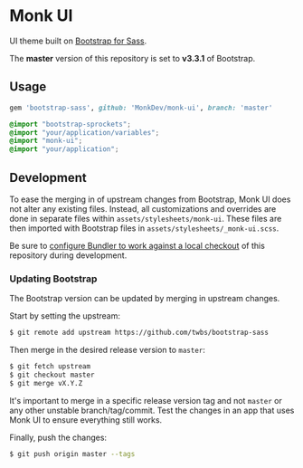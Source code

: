 Monk UI
=======

UI theme built on [Bootstrap for Sass](https://github.com/twbs/bootstrap-sass).

The **master** version of this repository is set to **v3.3.1** of Bootstrap.

Usage
-----

```ruby
gem 'bootstrap-sass', github: 'MonkDev/monk-ui', branch: 'master'
```

```scss
@import "bootstrap-sprockets";
@import "your/application/variables";
@import "monk-ui";
@import "your/application";
```

Development
-----------

To ease the merging in of upstream changes from Bootstrap, Monk UI does not
alter any existing files. Instead, all customizations and overrides are done in
separate files within `assets/stylesheets/monk-ui`. These files are then
imported with Bootstrap files in `assets/stylesheets/_monk-ui.scss`.

Be sure to [configure Bundler to work against a local checkout](http://bundler.io/v1.7/git.html#local)
of this repository during development.

### Updating Bootstrap

The Bootstrap version can be updated by merging in upstream changes.

Start by setting the upstream:

```bash
$ git remote add upstream https://github.com/twbs/bootstrap-sass
```

Then merge in the desired release version to `master`:

```bash
$ git fetch upstream
$ git checkout master
$ git merge vX.Y.Z
```

It's important to merge in a specific release version tag and not `master` or
any other unstable branch/tag/commit. Test the changes in an app that uses Monk
UI to ensure everything still works.

Finally, push the changes:

```bash
$ git push origin master --tags
```
